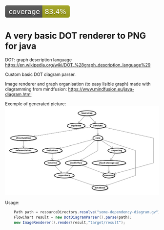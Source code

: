 [![Coverage](.github/badges/jacoco.svg)](https://github.com/cafetux/dot-diagram-to-picture/actions/workflows/maven.yml)

# A very basic DOT renderer to PNG for java

DOT: graph description language
https://en.wikipedia.org/wiki/DOT_%28graph_description_language%29

Custom basic DOT diagram parser.

Image renderer and graph organisation (to easy lisible graph) made with diagramming from mindfusion:
https://www.mindfusion.eu/java-diagram.html

Exemple of generated picture:
![diagramm generation exemple](result.png "Sample diagramm")

Usage: 

```java
    Path path = resourceDirectory.resolve("some-dependency-diagram.gv");
    FlowChart result = new DotDiagramParser().parse(path);
    new ImageRenderer().render(result,"target/result");
```
